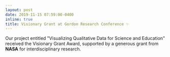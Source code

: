```yaml
---
layout: post
date: 2019-11-15 07:59:00-0400
inline: true
title: Visionary Grant at Gordon Research Conference ✨
---
```


Our project entitled "Visualizing Qualitative Data for Science and Education" received the Visionary Grant Award, 
supported by a generous 
grant from **NASA** for interdisciplinary research.
<a href="https://idatavisualizationlab.github.io/20191024-GRCGrant.html" target="_blank"><i class="fas 
fa-external-link-alt"></i></a>

